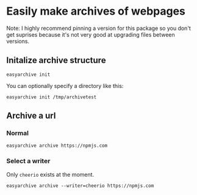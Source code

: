 # Easily make archives of webpages
Note: I highly recommend pinning a version for this package so you don't get suprises because it's not very good at upgrading files between versions.  
## Initalize archive structure

`easyarchive init`

You can optionally specify a directory like this:

`easyarchive init /tmp/archivetest`

## Archive a url
### Normal

`easyarchive archive https://npmjs.com`

### Select a writer
Only `cheerio` exists at the moment. 

`easyarchive archive --writer=cheerio https://npmjs.com`